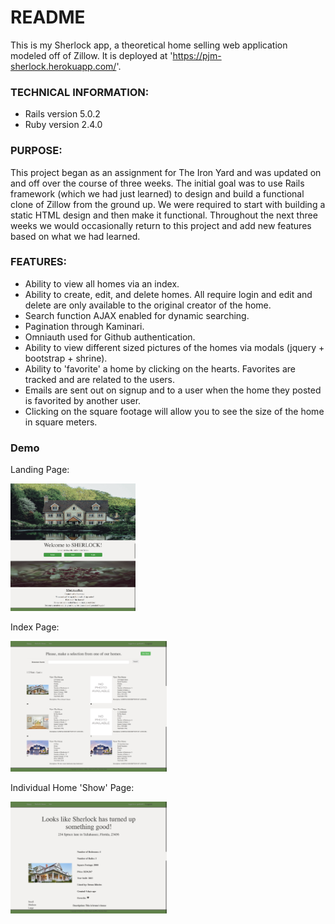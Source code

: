 # README
This is my Sherlock app, a theoretical home selling web application modeled off of Zillow. It is deployed at 'https://pjm-sherlock.herokuapp.com/'.

### TECHNICAL INFORMATION:
- Rails version 5.0.2
- Ruby version 2.4.0

### PURPOSE:

This project began as an assignment for The Iron Yard and was updated on and off over the course of three weeks. The initial goal was to use Rails framework (which we had just learned) to design and build a functional clone of Zillow from the ground up. We were required to start with building a static HTML design and then make it functional. Throughout the next three weeks we would occasionally return to this project and add new features based on what we had learned.

### FEATURES:
- Ability to view all homes via an index.
- Ability to create, edit, and delete homes. All require login and edit and delete are only available to the original creator of the home.
- Search function AJAX enabled for dynamic searching.
- Pagination through Kaminari.
- Omniauth used for Github authentication.
- Ability to view different sized pictures of the homes via modals (jquery + bootstrap + shrine).
- Ability to 'favorite' a home by clicking on the hearts. Favorites are tracked and are related to the users.
- Emails are sent out on signup and to a user when the home they posted is favorited by another user.
- Clicking on the square footage will allow you to see the size of the home in square meters.

### Demo
Landing Page:

<img src="https://raw.githubusercontent.com/pjmiller823/sherlock/master/docs/sherlock-homepage-view.png" width="200">

Index Page:

<img src="https://raw.githubusercontent.com/pjmiller823/sherlock/master/docs/sherlock-index-view.png" width="250">

Individual Home 'Show' Page:

<img src="https://raw.githubusercontent.com/pjmiller823/sherlock/master/docs/sherlock-show-view.png" width="250">
